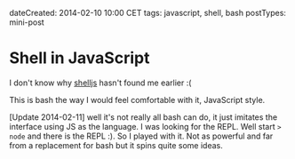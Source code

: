 dateCreated: 2014-02-10 10:00 CET
tags: javascript, shell, bash
postTypes: mini-post

# Shell in JavaScript

I don't know why [shelljs] hasn't found me earlier :(

[shelljs]: https://github.com/arturadib/shelljs

This is bash the way I would feel comfortable with it, JavaScript style.  

[Update 2014-02-11] well it's not really all bash can do, it just imitates the interface
using JS as the language. I was looking for the REPL. Well start `> node` and 
there is the REPL :). So I played with it. Not as powerful and far from a 
replacement for bash but it spins quite some ideas.
